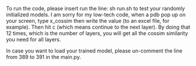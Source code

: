 To run the code, please insert run the line: sh run.sh to test your randomly initialized models.
I am sorry for my low-tech code, when a pdb pop up on your screen, type x_cossim then write the value (to an excel file, for example). Then hit c (which means continue to the next layer). 
By doing that 12 times, which is the number of layers, you will get all the cossim similarity you need for all layers.

In case you want to load your trained model, please un-comment the line from 389 to 391 in the main.py.
